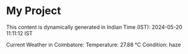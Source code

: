 # My Project

This content is dynamically generated in Indian Time (IST): 2024-05-20 11:11:12 IST


Current Weather in Coimbatore:
Temperature: 27.88 °C
Condition: haze
